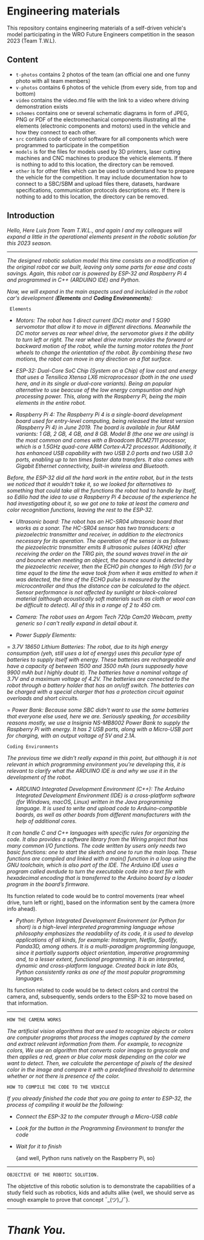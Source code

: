 Engineering materials
====

This repository contains engineering materials of a self-driven vehicle's model participating in the WRO Future Engineers competition in the season 2023 (Team T.W.L).

## Content

* `t-photos` contains 2 photos of the team (an official one and one funny photo with all team members)
* `v-photos` contains 6 photos of the vehicle (from every side, from top and bottom)
* `video` contains the video.md file with the link to a video where driving demonstration exists
* `schemes` contains one or several schematic diagrams in form of JPEG, PNG or PDF of the electromechanical components illustrating all the elements (electronic components and motors) used in the vehicle and how they connect to each other.
* `src` contains code of control software for all components which were programmed to participate in the competition
* `models` is for the files for models used by 3D printers, laser cutting machines and CNC machines to produce the vehicle elements. If there is nothing to add to this location, the directory can be removed.
* `other` is for other files which can be used to understand how to prepare the vehicle for the competition. It may include documentation how to connect to a SBC/SBM and upload files there, datasets, hardware specifications, communication protocols descriptions etc. If there is nothing to add to this location, the directory can be removed.


## Introduction

_Hello, Here Luis from Team T.W.L., and again I and my colleagues will expand a little in the operational elements present in the robotic solution for this 2023 season._

-------------------------------------------------------------------------------------------------------------------------------------  

  

_The designed robotic solution model this time consists on a modification of the original robot car we built, leaving only some parts for ease and costs savings. Again, this robot car is powered by ESP-32 and Raspberry Pi 4 and programmed in C++ (ARDUINO IDE) and Python._

_Now, we will expand in the main aspects used and incluided in the robot car's development (**Elements** and **Coding Environments**):_

  
     Elements
  

  -   _Motors: The robot has 1 direct current (DC) motor and 1 SG90 servomotor that allow it to move in different directions. Meanwhile the DC motor serves as rear wheel drive, the servomotor gives it the ability to turn left or right. The rear wheel drive motor provides the forward or backward motion of the robot, while the turning motor rotates the front wheels to change the orientation of the robot. By combining these two motions, the robot can move in any direction on a flat surface._  



   
  -   _ESP-32: Dual-Core SoC Chip (System on a Chip) of low cost and energy that uses a Tensilica Xtensa LX6 microprocessor (both in the one used here, and in its single or dual-core variants). Being an popular alternative to use beacuse of the low energy compsuntion and high processing power. This, along with the Raspberry Pi, being the main elements in the entire robot._





  -   _Raspberry Pi 4: The Raspberry Pi 4 is a single-board development board used for entry-level computing, being released the latest version (Raspberry Pi 4) in June 2019. The board is available in four RAM variants: 1 GB, 2 GB, 4 GB, and 8 GB. Model B (the one we are using) is the most common and comes with a Broadcom BCM2711 processor, which is a 1.5GHz quad-core ARM Cortex-A72 processor. Additionally, it has enhanced USB capability with two USB 2.0 ports and two USB 3.0 ports, enabling up to ten times faster data transfers. It also comes with Gigabit Ethernet connectivity, built-in wireless and Bluetooth._

  _Before, the ESP-32 did all the hard work in the entire robot, but in the tests we noticed that it wouldn't take it, so we looked for alternatives to something that could take all the functions the robot had to handle by itself, so Edilio had the idea to use a Raspberry Pi 4 because of the experience he had investigating about it, so we got one to take at least the camera and color recognition functions, leaving the rest to the ESP-32._




   -   _Ultrasonic board: The robot has an HC-SR04 ultrasonic board that works as a sonar. The HC-SR04 sensor has two transducers: a piezoelectric transmitter and receiver, in addition to the electronics necessary for its operation. The operation of the sensor is as follows: the piezoelectric transmitter emits 8 ultrasonic pulses (40KHz) after receiving the order on the TRIG pin, the sound waves travel in the air and bounce when meeting an object, the bounce sound is detected by the piezoelectric receiver, then the ECHO pin changes to High (5V) for a time equal to the time the wave took from when it was emitted to when it was detected, the time of the ECHO pulse is measured by the microcontroller and thus the distance can be calculated to the object. Sensor performance is not affected by sunlight or black-colored material (although acoustically soft materials such as cloth or wool can be difficult to detect). All of this in a range of 2 to 450 cm._
  

  

   -   _Camera: The robot uses an Argom Tech 720p Cam20 Webcam, pretty generic so I can't really expand in detail about it._  




   -   _Power Supply Elements:_
   
   =   _3.7V 18650 Lithium Batteries: The robot, due to its high energy consumption (yeh, still uses a lot of energy) uses this peculiar type of batteries to supply itself with energy. These batteries are rechargeable and have a capacity of between 1500 and 3500 mAh (ours supposedly have 9900 mAh but I highly doubt it). The batteries have a nominal voltage of 3.7V and a maximum voltage of 4.2V. The batteries are connected to the robot through a battery holder that has an on/off switch. The batteries can be charged with a special charger that has a protection circuit against overloads and short circuits._

   =   _Power Bank: Because some SBC didn't want to use the same batteries that everyone else used, here we are. Seriously speaking, for accesibility reasons mostly, we use a Insignia NS-MB8002 Power Bank to supply the Raspberry Pi with energy. It has 2 USB ports, along with a Micro-USB port for charging, with an output voltage of 5V and 2.1A._


    Coding Environments
_The previous time we didn't really expand in this point, but although it is not relevant in which programming environment you're developing this, it is relevant to clarify what the ARDUINO IDE is and why we use it in the development of the robot._

  -   _ARDUINO Integrated Development Environment (C++): The Arduino Integrated Development Environment (IDE) is a cross-platform software (for Windows, macOS, Linux) written in the Java programming language. It is used to write and upload code to Arduino-compatible boards, as well as other boards from different manufacturers with the help of additional cores._

_It can handle C and C++ languages with specific rules for organizing the code. It also provides a software library from the Wiring project that has many common I/O functions. The code written by users only needs two basic functions: one to start the sketch and one to run the main loop. These functions are compiled and linked with a main() function in a loop using the GNU toolchain, which is also part of the IDE. The Arduino IDE uses a program called avrdude to turn the executable code into a text file with hexadecimal encoding that is transferred to the Arduino board by a loader program in the board’s firmware._

Its function related to code would be to control movements (rear wheel drive, turn left or right), based on the information sent by the camera (more info ahead).

  -   _Python: Python Integrated Development Environment (or Python for short) is a high-level interpreted programming language whose philosophy emphasizes the readability of its code, it is used to develop applications of all kinds, for example: Instagram, Netflix, Spotify, Panda3D, among others. It is a multi-paradigm programming language, since it partially supports object orientation, imperative programming and, to a lesser extent, functional programming. It is an interpreted, dynamic and cross-platform language. Created back in late 80s, Python consistently ranks as one of the most popular programming languages._

Its function related to code would be to detect colors and control the camera, and, subsequently, sends orders to the ESP-32 to move based on that information.

-----------------------------------------------------------------------------------------------------------------------------------------

    HOW THE CAMERA WORKS

_The artificial vision algorithms that are used to recognize objects or colors are computer programs that process the images captured by the camera and extract relevant information from them. For example, to recognize colors, We use an algorithm that converts color images to grayscale and then applies a red, green or blue color mask depending on the color we want to detect. Then, we calculate the percentage of pixels of the desired color in the image and compare it with a predefined threshold to determine whether or not there is presence of the color._

    HOW TO COMPILE THE CODE TO THE VEHICLE

_If you already finished the code that you are going to enter to ESP-32, the process of compiling it would be the following:_
- _Connect the ESP-32 to the computer through a Micro-USB cable_
- _Look for the button in the Programming Environment to transfer the code_
- _Wait for it to finish_

  {and well, Python runs natively on the Raspberry Pi, so}

--------------------------------------------------------------------------------------------------------------------------------------

    OBJECTIVE OF THE ROBOTIC SOLUTION.

The objetctive of this robotic solution is to demonstrate the capabilities of a study field such as robotics, kids and adults alike {well, we should serve as enough example to prove that concept ¯\_(ツ)_/¯}.


--------------------------------------------------------------------------------------------------------------------------------------
_Thank You._
======================================================================================================================================
